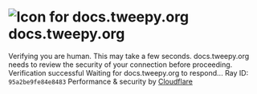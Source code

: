 # ![Icon for docs.tweepy.org](https://docs.tweepy.org/favicon.ico)docs.tweepy.org
Verifying you are human. This may take a few seconds.
docs.tweepy.org needs to review the security of your connection before proceeding.
Verification successful
Waiting for docs.tweepy.org to respond...
Ray ID: `95a2be9fe84e8483`
Performance & security by [Cloudflare](https://www.cloudflare.com?utm_source=challenge&utm_campaign=m)
